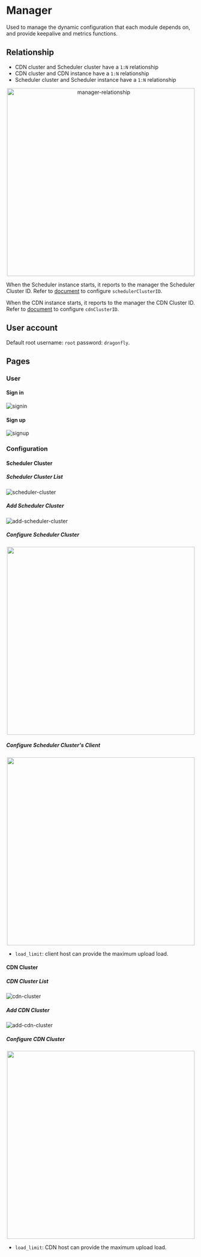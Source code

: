# Manager

Used to manage the dynamic configuration that each module depends on,
and provide keepalive and metrics functions.

## Relationship

- CDN cluster and Scheduler cluster have a `1:N` relationship
- CDN cluster and CDN instance have a `1:N` relationship
- Scheduler cluster and Scheduler instance have a `1:N` relationship

<!-- markdownlint-disable -->
<div align="center">
  <img src="../images/manager-console/relationship.jpg" width="500" title="manager-relationship">
</div>
<!-- markdownlint-restore -->

When the Scheduler instance starts,
it reports to the manager the Scheduler Cluster ID.
Refer to [document](../deployment/configuration/scheduler.yaml) to configure `schedulerClusterID`.

When the CDN instance starts,
it reports to the manager the CDN Cluster ID.
Refer to [document](../deployment/configuration/cdn.yaml) to configure `cdnClusterID`.

## User account

Default root username: `root` password: `dragonfly`.

## Pages

### User

#### Sign in

![signin][signin]

#### Sign up

![signup][signup]

### Configuration

#### Scheduler Cluster

##### Scheduler Cluster List

![scheduler-cluster][scheduler-cluster]

##### Add Scheduler Cluster

![add-scheduler-cluster][add-scheduler-cluster]

##### Configure Scheduler Cluster

<!-- markdownlint-disable -->
<p align="center">
  <img width="500" height="500" src="../images/manager-console/configure-scheduler-cluster.jpg">
</p>
<!-- markdownlint-restore -->

##### Configure Scheduler Cluster's Client

<!-- markdownlint-disable -->
<p align="center">
  <img width="500" height="500" src="../images/manager-console/configure-scheduler-cluster-client.jpg">
</p>
<!-- markdownlint-restore -->

- `load_limit`: client host can provide the maximum upload load.

#### CDN Cluster

##### CDN Cluster List

![cdn-cluster][cdn-cluster]

##### Add CDN Cluster

![add-cdn-cluster][add-cdn-cluster]

##### Configure CDN Cluster

<!-- markdownlint-disable -->
<p align="center">
  <img width="500" height="500" src="../images/manager-console/configure-cdn-cluster.jpg">
</p>
<!-- markdownlint-restore -->

- `load_limit`: CDN host can provide the maximum upload load.

[signin]: ../images/manager-console/signin.jpg
[signup]: ../images/manager-console/signup.jpg
[scheduler-cluster]: ../images/manager-console/scheduler-cluster.jpg
[add-scheduler-cluster]: ../images/manager-console/add-scheduler-cluster.jpg
[configure-scheduler-cluster]: ../images/manager-console/configure-scheduler-cluster.jpg
[configure-scheduler-cluster-client]: ../images/manager-console/configure-scheduler-cluster-client.jpg
[cdn-cluster]: ../images/manager-console/cdn-cluster.jpg
[add-cdn-cluster]: ../images/manager-console/add-cdn-cluster.jpg
[configure-cdn-cluster]: ../images/manager-console/configure-cdn-cluster.jpg
